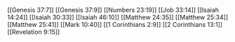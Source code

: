 [[Genesis 37:7]]
[[Genesis 37:9]]
[[Numbers 23:19]]
[[Job 33:14]]
[[Isaiah 14:24]]
[[Isaiah 30:33]]
[[Isaiah 46:10]]
[[Matthew 24:35]]
[[Matthew 25:34]]
[[Matthew 25:41]]
[[Mark 10:40]]
[[1 Corinthians 2:9]]
[[2 Corinthians 13:1]]
[[Revelation 9:15]]
